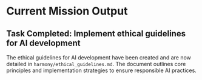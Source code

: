 # Current Mission Output

## Task Completed: Implement ethical guidelines for AI development

The ethical guidelines for AI development have been created and are now detailed in `harmony/ethical_guidelines.md`. The document outlines core principles and implementation strategies to ensure responsible AI practices.

